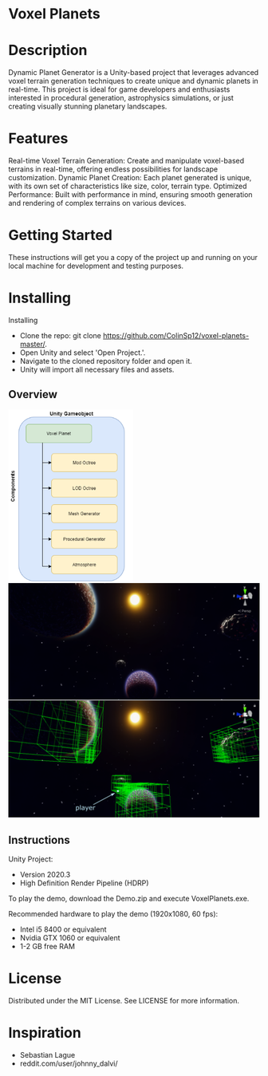 # Voxel Planets

# Description 
Dynamic Planet Generator is a Unity-based project that leverages advanced voxel terrain generation techniques to create unique and dynamic planets in real-time. This project is ideal for game developers and enthusiasts interested in procedural generation, astrophysics simulations, or just creating visually stunning planetary landscapes.

# Features

Real-time Voxel Terrain Generation: Create and manipulate voxel-based terrains in real-time, offering endless possibilities for landscape customization.
Dynamic Planet Creation: Each planet generated is unique, with its own set of characteristics like size, color, terrain type.
Optimized Performance: Built with performance in mind, ensuring smooth generation and rendering of complex terrains on various devices.

# Getting Started 
These instructions will get you a copy of the project up and running on your local machine for development and testing purposes.

# Installing
Installing
- Clone the repo: git clone https://github.com/ColinSp12/voxel-planets-master/.
- Open Unity and select 'Open Project.'.
- Navigate to the cloned repository folder and open it.
- Unity will import all necessary files and assets.


## Overview
<img src="Images/voxelPlanetDiagram.png" width="250">
<img src="Images/final_LODoctree.png">

## Instructions 
Unity Project: 
- Version 2020.3  
- High Definition Render Pipeline (HDRP)  

To play the demo, download the Demo.zip and execute VoxelPlanets.exe. 

Recommended hardware to play the demo (1920x1080, 60 fps):
- Intel i5 8400 or equivalent
- Nvidia GTX 1060 or equivalent
- 1-2 GB free RAM

# License 
Distributed under the MIT License. See LICENSE for more information.

# Inspiration
- Sebastian Lague
- reddit.com/user/johnny_dalvi/
